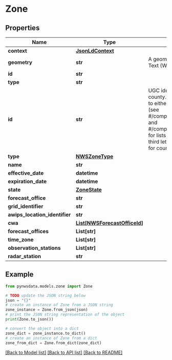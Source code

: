 # Zone


## Properties

Name | Type | Description | Notes
------------ | ------------- | ------------- | -------------
**context** | [**JsonLdContext**](JsonLdContext.md) |  | [optional] 
**geometry** | **str** | A geometry represented in Well-Known Text (WKT) format. | [optional] 
**id** | **str** |  | [optional] 
**type** | **str** |  | [optional] 
**id** | **str** | UGC identifier for a NWS forecast zone or county. The first two letters will correspond to either a state code or marine area code (see #/components/schemas/StateTerritoryCode and #/components/schemas/MarineAreaCode for lists of valid letter combinations). The third letter will be Z for public/fire zone or C for county.  | [optional] 
**type** | [**NWSZoneType**](NWSZoneType.md) |  | [optional] 
**name** | **str** |  | [optional] 
**effective_date** | **datetime** |  | [optional] 
**expiration_date** | **datetime** |  | [optional] 
**state** | [**ZoneState**](ZoneState.md) |  | [optional] 
**forecast_office** | **str** |  | [optional] 
**grid_identifier** | **str** |  | [optional] 
**awips_location_identifier** | **str** |  | [optional] 
**cwa** | [**List[NWSForecastOfficeId]**](NWSForecastOfficeId.md) |  | [optional] 
**forecast_offices** | **List[str]** |  | [optional] 
**time_zone** | **List[str]** |  | [optional] 
**observation_stations** | **List[str]** |  | [optional] 
**radar_station** | **str** |  | [optional] 

## Example

```python
from pynwsdata.models.zone import Zone

# TODO update the JSON string below
json = "{}"
# create an instance of Zone from a JSON string
zone_instance = Zone.from_json(json)
# print the JSON string representation of the object
print(Zone.to_json())

# convert the object into a dict
zone_dict = zone_instance.to_dict()
# create an instance of Zone from a dict
zone_from_dict = Zone.from_dict(zone_dict)
```
[[Back to Model list]](../README.md#documentation-for-models) [[Back to API list]](../README.md#documentation-for-api-endpoints) [[Back to README]](../README.md)


